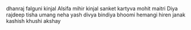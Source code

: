 dhanraj
falguni
kinjal
Alsifa
mihir
kinjal
sanket
kartyva
mohit
maitri
Diya
rajdeep
tisha
umang
neha
yash
divya
bindiya
bhoomi
hemangi
hiren
janak
kashish
khushi
akshay